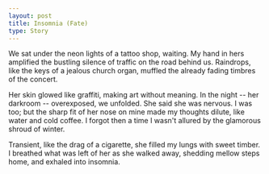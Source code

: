 ```yaml
---
layout: post
title: Insomnia (Fate)
type: Story
---
```


We sat under the neon lights of a tattoo shop, waiting. My hand in hers amplified the bustling silence of traffic on the road behind us. Raindrops, like the keys of a jealous church organ, muffled the already fading timbres of the concert.

Her skin glowed like graffiti, making art without meaning. In the night -- her darkroom -- overexposed, we unfolded. She said she was nervous. I was too; but the sharp fit of her nose on mine made my thoughts dilute, like water and cold coffee. I forgot then a time I wasn't allured by the glamorous shroud of winter.

Transient, like the drag of a cigarette, she filled my lungs with sweet timber. I breathed what was left of her as she walked away, shedding mellow steps home, and exhaled into insomnia.

